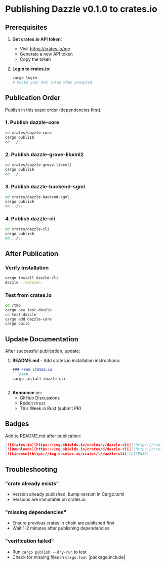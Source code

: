 # Publishing Dazzle v0.1.0 to crates.io

## Prerequisites

1. **Get crates.io API token**:
   - Visit https://crates.io/me
   - Generate a new API token
   - Copy the token

2. **Login to crates.io**:
   ```bash
   cargo login
   # Paste your API token when prompted
   ```

## Publication Order

Publish in this exact order (dependencies first):

### 1. Publish dazzle-core
```bash
cd crates/dazzle-core
cargo publish
cd ../..
```

### 2. Publish dazzle-grove-libxml2
```bash
cd crates/dazzle-grove-libxml2
cargo publish
cd ../..
```

### 3. Publish dazzle-backend-sgml
```bash
cd crates/dazzle-backend-sgml
cargo publish
cd ../..
```

### 4. Publish dazzle-cli
```bash
cd crates/dazzle-cli
cargo publish
cd ../..
```

## After Publication

### Verify Installation
```bash
cargo install dazzle-cli
dazzle --version
```

### Test from crates.io
```bash
cd /tmp
cargo new test-dazzle
cd test-dazzle
cargo add dazzle-core
cargo build
```

## Update Documentation

After successful publication, update:

1. **README.md** - Add crates.io installation instructions:
   ```markdown
   ### From crates.io
   ```bash
   cargo install dazzle-cli
   ```
   ```

2. **Announce** on:
   - GitHub Discussions
   - Reddit r/rust
   - This Week in Rust (submit PR)

## Badges

Add to README.md after publication:

```markdown
[![Crates.io](https://img.shields.io/crates/v/dazzle-cli)](https://crates.io/crates/dazzle-cli)
[![Downloads](https://img.shields.io/crates/d/dazzle-cli)](https://crates.io/crates/dazzle-cli)
[![License](https://img.shields.io/crates/l/dazzle-cli)](LICENSE)
```

## Troubleshooting

### "crate already exists"
- Version already published, bump version in Cargo.toml
- Versions are immutable on crates.io

### "missing dependencies"
- Ensure previous crates in chain are published first
- Wait 1-2 minutes after publishing dependencies

### "verification failed"
- Run `cargo publish --dry-run` to test
- Check for missing files in `Cargo.toml` [package.include]
